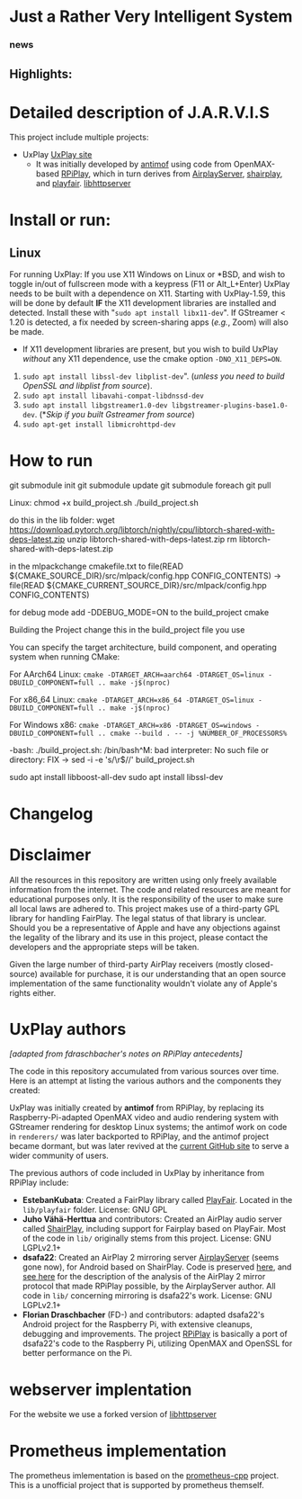   # Just a Rather Very Intelligent System

### news

## Highlights:


# Detailed description of J.A.R.V.I.S

This project include multiple projects:
* UxPlay [UxPlay site](https://github.com/FDH2/UxPlay)
  * It was initially developed by
[antimof](http://github.com/antimof/Uxplay) using code 
from OpenMAX-based [RPiPlay](https://github.com/FD-/RPiPlay), which in turn derives from
[AirplayServer](https://github.com/KqsMea8/AirplayServer),
[shairplay](https://github.com/juhovh/shairplay), and [playfair](https://github.com/EstebanKubata/playfair).
[libhttpserver](https://github.com/etr/libhttpserver)

# Install or run:
## Linux
For running UxPlay:
If you use X11 Windows on Linux or *BSD, and wish to toggle in/out of fullscreen mode with a keypress
(F11 or Alt_L+Enter)
UxPlay needs to be built with a dependence on X11.  Starting with UxPlay-1.59, this will be done by
default **IF** the X11 development libraries are installed and detected.   Install these with
"`sudo apt install libx11-dev`".    If GStreamer < 1.20 is detected, a fix needed by 
screen-sharing apps (_e.g._, Zoom) will also be made.

* If X11 development libraries are present, but you
wish to build UxPlay *without* any X11 dependence, use
the cmake option `-DNO_X11_DEPS=ON`.

1. `sudo apt install libssl-dev libplist-dev`".
    (_unless you need to build OpenSSL and libplist from source_).
2.  `sudo apt install libavahi-compat-libdnssd-dev`
3.  `sudo apt install libgstreamer1.0-dev libgstreamer-plugins-base1.0-dev`. (\*_Skip if you built Gstreamer from source_)
4. `sudo apt-get install libmicrohttpd-dev`




# How to run

git submodule init
git submodule update
git submodule foreach git pull


Linux: chmod +x build_project.sh
./build_project.sh

do this in the lib folder:
wget https://download.pytorch.org/libtorch/nightly/cpu/libtorch-shared-with-deps-latest.zip
unzip libtorch-shared-with-deps-latest.zip
rm libtorch-shared-with-deps-latest.zip

in the mlpackchange cmakefile.txt to 
file(READ ${CMAKE_SOURCE_DIR}/src/mlpack/config.hpp CONFIG_CONTENTS) -> file(READ ${CMAKE_CURRENT_SOURCE_DIR}/src/mlpack/config.hpp CONFIG_CONTENTS)

for debug mode add -DDEBUG_MODE=ON to the build_project cmake

Building the Project change this in the build_project file you use

You can specify the target architecture, build component, and operating system when running CMake:

For AArch64 Linux:
``cmake -DTARGET_ARCH=aarch64 -DTARGET_OS=linux -DBUILD_COMPONENT=full ..
make -j$(nproc)``

For x86_64 Linux:
``cmake -DTARGET_ARCH=x86_64 -DTARGET_OS=linux -DBUILD_COMPONENT=full ..
make -j$(nproc)``

For Windows x86:
``cmake -DTARGET_ARCH=x86 -DTARGET_OS=windows -DBUILD_COMPONENT=full ..
cmake --build . -- -j %NUMBER_OF_PROCESSORS%``

-bash: ./build_project.sh: /bin/bash^M: bad interpreter: No such file or directory: FIX -> sed -i -e 's/\r$//' build_project.sh

sudo apt install libboost-all-dev
sudo apt install libssl-dev

# Changelog

# Disclaimer
All the resources in this repository are written using only freely available information from the internet. The code and related resources are meant for 
educational purposes only. It is the responsibility of the user to make sure all local laws are adhered to.
This project makes use of a third-party GPL library for handling FairPlay. The legal status of that library is unclear. Should you be a representative of 
Apple and have any objections against the legality of the library and its use in this project, please contact the developers and the appropriate steps 
will be taken.

Given the large number of third-party AirPlay receivers (mostly closed-source) available for purchase, it is our understanding that an open source 
implementation of the same functionality wouldn't violate any of Apple's rights either.

# UxPlay authors

_[adapted from fdraschbacher's notes on  RPiPlay antecedents]_

The code in this repository accumulated from various sources over time. Here
is an attempt at listing the various authors and the components they created:

UxPlay was initially created by **antimof** from RPiPlay, by replacing its Raspberry-Pi-adapted OpenMAX  video 
and audio rendering system with GStreamer rendering for
desktop Linux systems; the antimof work on code in `renderers/` was later backported to RPiPlay, and the antimof project became dormant, but was later 
revived at the [current GitHub site](http://github.com/FDH2/UxPlay)  to serve a wider community of users.

The previous authors of code included in UxPlay by inheritance from RPiPlay include:

* **EstebanKubata**: Created a FairPlay library called [PlayFair](https://github.com/EstebanKubata/playfair). Located in the `lib/playfair` folder. License: GNU GPL
* **Juho Vähä-Herttua** and contributors: Created an AirPlay audio server called [ShairPlay](https://github.com/juhovh/shairplay), including support for Fairplay based on PlayFair. Most of the code   in `lib/` originally stems from this project. License: GNU LGPLv2.1+
* **dsafa22**: Created an AirPlay 2 mirroring server [AirplayServer](https://github.com/dsafa22/AirplayServer) (seems gone now), for Android based on ShairPlay.   Code is 
  preserved [here](https://github.com/jiangban/AirplayServer), and [see here](https://github.com/FDH2/UxPlay/wiki/AirPlay2) for the description 
  of the analysis of the AirPlay 2 mirror protocol that made RPiPlay possible, by the AirplayServer author. All 
  code in `lib/` concerning mirroring is dsafa22's work. License: GNU LGPLv2.1+
* **Florian Draschbacher** (FD-) and contributors: adapted dsafa22's Android project for the Raspberry Pi, with extensive cleanups, debugging and improvements.  The project [RPiPlay](https://github.com/FD-/RPiPlay) is basically a port of dsafa22's code to the Raspberry Pi, utilizing OpenMAX and OpenSSL for better performance on the Pi.

# webserver implentation
For the website we use a forked version of [libhttpserver](https://github.com/etr/libhttpserver)

# Prometheus implementation

The prometheus imlementation is based on the [prometheus-cpp](https://github.com/jupp0r/prometheus-cpp) project. This is a unofficial project that is supported by prometheus themself.